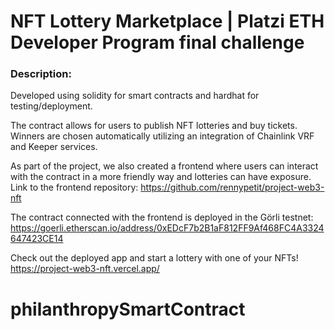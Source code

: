 # NFT Lottery Marketplace | Platzi ETH Developer Program final challenge

### Description:

Developed using solidity for smart contracts and hardhat for testing/deployment.

The contract allows for users to publish NFT lotteries and buy tickets. Winners are chosen automatically utilizing an integration of Chainlink VRF and Keeper services.

As part of the project, we also created a frontend where users can interact with the contract in a more friendly way and lotteries can have exposure. Link to the frontend repository: https://github.com/rennypetit/project-web3-nft

The contract connected with the frontend is deployed in the Görli testnet: https://goerli.etherscan.io/address/0xEDcF7b2B1aF812FF9Af468FC4A3324647423CE14

Check out the deployed app and start a lottery with one of your NFTs! https://project-web3-nft.vercel.app/ 
# philanthropySmartContract
